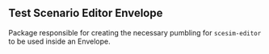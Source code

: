 ## Test Scenario Editor Envelope

Package responsible for creating the necessary pumbling for `scesim-editor` to be used inside an Envelope.
